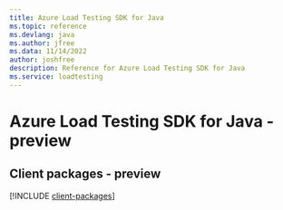 ```yaml
---
title: Azure Load Testing SDK for Java
ms.topic: reference
ms.devlang: java
ms.author: jfree
ms.data: 11/14/2022
author: joshfree
description: Reference for Azure Load Testing SDK for Java
ms.service: loadtesting
---
```

# Azure Load Testing SDK for Java - preview

## Client packages - preview
[!INCLUDE [client-packages](load-testing-client-index.md)]
